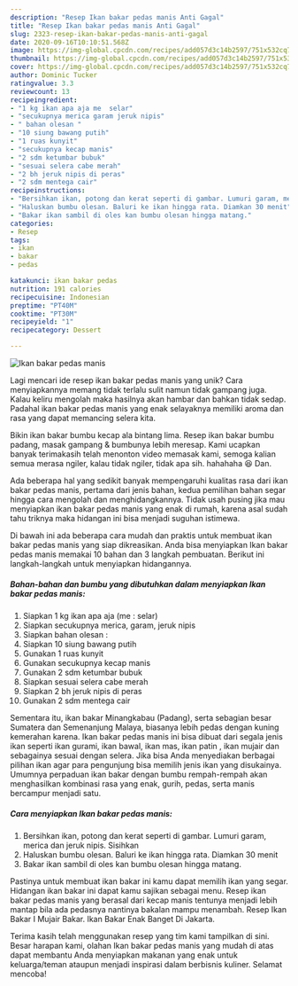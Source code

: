 ```yaml
---
description: "Resep Ikan bakar pedas manis Anti Gagal"
title: "Resep Ikan bakar pedas manis Anti Gagal"
slug: 2323-resep-ikan-bakar-pedas-manis-anti-gagal
date: 2020-09-16T10:10:51.568Z
image: https://img-global.cpcdn.com/recipes/add057d3c14b2597/751x532cq70/ikan-bakar-pedas-manis-foto-resep-utama.jpg
thumbnail: https://img-global.cpcdn.com/recipes/add057d3c14b2597/751x532cq70/ikan-bakar-pedas-manis-foto-resep-utama.jpg
cover: https://img-global.cpcdn.com/recipes/add057d3c14b2597/751x532cq70/ikan-bakar-pedas-manis-foto-resep-utama.jpg
author: Dominic Tucker
ratingvalue: 3.3
reviewcount: 13
recipeingredient:
- "1 kg ikan apa aja me  selar"
- "secukupnya merica garam jeruk nipis"
- " bahan olesan "
- "10 siung bawang putih"
- "1 ruas kunyit"
- "secukupnya kecap manis"
- "2 sdm ketumbar bubuk"
- "sesuai selera cabe merah"
- "2 bh jeruk nipis di peras"
- "2 sdm mentega cair"
recipeinstructions:
- "Bersihkan ikan, potong dan kerat seperti di gambar. Lumuri garam, merica dan jeruk nipis. Sisihkan"
- "Haluskan bumbu olesan. Baluri ke ikan hingga rata. Diamkan 30 menit"
- "Bakar ikan sambil di oles kan bumbu olesan hingga matang."
categories:
- Resep
tags:
- ikan
- bakar
- pedas

katakunci: ikan bakar pedas 
nutrition: 191 calories
recipecuisine: Indonesian
preptime: "PT40M"
cooktime: "PT30M"
recipeyield: "1"
recipecategory: Dessert

---
```



![Ikan bakar pedas manis](https://img-global.cpcdn.com/recipes/add057d3c14b2597/751x532cq70/ikan-bakar-pedas-manis-foto-resep-utama.jpg)

Lagi mencari ide resep ikan bakar pedas manis yang unik? Cara menyiapkannya memang tidak terlalu sulit namun tidak gampang juga. Kalau keliru mengolah maka hasilnya akan hambar dan bahkan tidak sedap. Padahal ikan bakar pedas manis yang enak selayaknya memiliki aroma dan rasa yang dapat memancing selera kita.

Bikin ikan bakar bumbu kecap ala bintang lima. Resep ikan bakar bumbu padang, masak gampang &amp; bumbunya lebih meresap. Kami ucapkan banyak terimakasih telah menonton video memasak kami, semoga kalian semua merasa ngiler, kalau tidak ngiler, tidak apa sih. hahahaha 😆 Dan.

Ada beberapa hal yang sedikit banyak mempengaruhi kualitas rasa dari ikan bakar pedas manis, pertama dari jenis bahan, kedua pemilihan bahan segar hingga cara mengolah dan menghidangkannya. Tidak usah pusing jika mau menyiapkan ikan bakar pedas manis yang enak di rumah, karena asal sudah tahu triknya maka hidangan ini bisa menjadi suguhan istimewa.


Di bawah ini ada beberapa cara mudah dan praktis untuk membuat ikan bakar pedas manis yang siap dikreasikan. Anda bisa menyiapkan Ikan bakar pedas manis memakai 10 bahan dan 3 langkah pembuatan. Berikut ini langkah-langkah untuk menyiapkan hidangannya.

<!--inarticleads1-->

##### Bahan-bahan dan bumbu yang dibutuhkan dalam menyiapkan Ikan bakar pedas manis:

1. Siapkan 1 kg ikan apa aja (me : selar)
1. Siapkan secukupnya merica, garam, jeruk nipis
1. Siapkan  bahan olesan :
1. Siapkan 10 siung bawang putih
1. Gunakan 1 ruas kunyit
1. Gunakan secukupnya kecap manis
1. Gunakan 2 sdm ketumbar bubuk
1. Siapkan sesuai selera cabe merah
1. Siapkan 2 bh jeruk nipis di peras
1. Gunakan 2 sdm mentega cair


Sementara itu, ikan bakar Minangkabau (Padang), serta sebagian besar Sumatera dan Semenanjung Malaya, biasanya lebih pedas dengan kuning kemerahan karena. Ikan bakar pedas manis ini bisa dibuat dari segala jenis ikan seperti ikan gurami, ikan bawal, ikan mas, ikan patin , ikan mujair dan sebagainya sesuai dengan selera. Jika bisa Anda menyediakan berbagai pilihan ikan agar para pengunjung bisa memilih jenis ikan yang disukainya. Umumnya perpaduan ikan bakar dengan bumbu rempah-rempah akan menghasilkan kombinasi rasa yang enak, gurih, pedas, serta manis bercampur menjadi satu. 

<!--inarticleads2-->

##### Cara menyiapkan Ikan bakar pedas manis:

1. Bersihkan ikan, potong dan kerat seperti di gambar. Lumuri garam, merica dan jeruk nipis. Sisihkan
1. Haluskan bumbu olesan. Baluri ke ikan hingga rata. Diamkan 30 menit
1. Bakar ikan sambil di oles kan bumbu olesan hingga matang.


Pastinya untuk membuat ikan bakar ini kamu dapat memilih ikan yang segar. Hidangan ikan bakar ini dapat kamu sajikan sebagai menu. Resep ikan bakar pedas manis yang berasal dari kecap manis tentunya menjadi lebih mantap bila ada pedasnya nantinya bakalan mampu menambah. Resep Ikan Bakar I Mujair Bakar. Ikan Bakar Enak Banget Di Jakarta. 

Terima kasih telah menggunakan resep yang tim kami tampilkan di sini. Besar harapan kami, olahan Ikan bakar pedas manis yang mudah di atas dapat membantu Anda menyiapkan makanan yang enak untuk keluarga/teman ataupun menjadi inspirasi dalam berbisnis kuliner. Selamat mencoba!
